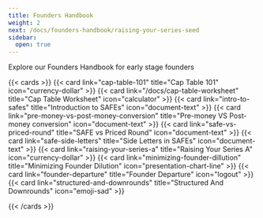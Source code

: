 ```yaml
---
title: Founders Handbook
weight: 2
next: /docs/founders-handbook/raising-your-series-seed
sidebar:
  open: true
---
```


Explore our Founders Handbook for early stage founders

<!--more-->

{{< cards >}}
  {{< card link="cap-table-101" title="Cap Table 101" icon="currency-dollar" >}}
  {{< card link="/docs/cap-table-worksheet" title="Cap Table Worksheet" icon="calculator" >}}
  {{< card link="intro-to-safes" title="Introduction to SAFEs" icon="document-text" >}}
  {{< card link="pre-money-vs-post-money-conversion" title="Pre-money VS Post-money conversion" icon="document-text" >}}
  {{< card link="safe-vs-priced-round" title="SAFE vs Priced Round" icon="document-text" >}}
  {{< card link="safe-side-letters" title="Side Letters in SAFEs" icon="document-text" >}}
  {{< card link="raising-your-series-a" title="Raising Your Series A" icon="currency-dollar" >}}
  {{< card link="minimizing-founder-dillution" title="Minimizing Founder Dilution" icon="presentation-chart-line" >}}
  {{< card link="founder-departure" title="Founder Departure" icon="logout" >}}
  {{< card link="structured-and-downrounds" title="Structured And Downrounds" icon="emoji-sad" >}}

{{< /cards >}}